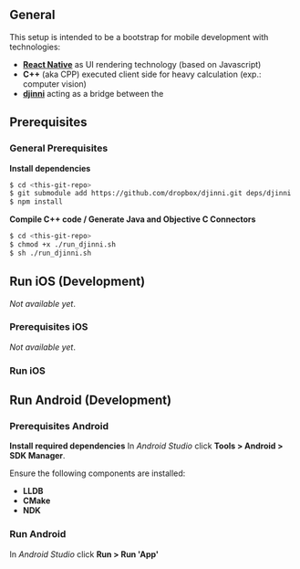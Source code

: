 ## General

This setup is intended to be a bootstrap for mobile development with technologies:
- [**React Native**](https://facebook.github.io/react-native/) as UI rendering technology (based on Javascript)
- **C++** (aka CPP) executed client side for heavy calculation (exp.: computer vision)
- [**djinni**](https://github.com/dropbox/djinni) acting as a bridge between the

## Prerequisites

### General Prerequisites

**Install dependencies**

```bash
$ cd <this-git-repo>
$ git submodule add https://github.com/dropbox/djinni.git deps/djinni
$ npm install
```

**Compile C++ code / Generate Java and Objective C Connectors**
```bash
$ cd <this-git-repo>
$ chmod +x ./run_djinni.sh
$ sh ./run_djinni.sh
```

## Run iOS (Development)

*Not available yet*.

### Prerequisites iOS

*Not available yet*.

### Run iOS

## Run Android (Development)

### Prerequisites Android

**Install required dependencies**
In *Android Studio* click **Tools > Android > SDK Manager**.

Ensure the following components are installed:
- **LLDB**
- **CMake**
- **NDK**

### Run Android

In *Android Studio* click **Run > Run 'App'**
